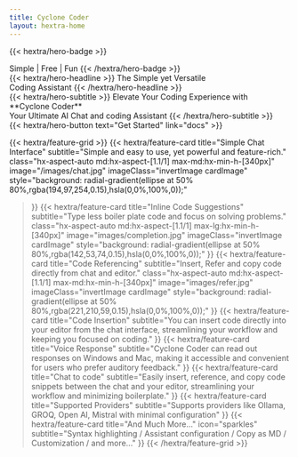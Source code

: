 ```yaml
---
title: Cyclone Coder
layout: hextra-home
---
```



{{< hextra/hero-badge >}}
  <div class="hx-w-2 hx-h-2 hx-rounded-full hx-bg-primary-400"></div>
  <span>Simple | Free | Fun </span>
{{< /hextra/hero-badge >}}

<div class="hx-mt-6 hx-mb-6">
{{< hextra/hero-headline >}}
  The Simple yet Versatile&nbsp;<br class="sm:hx-block hx-hidden" />Coding Assistant
{{< /hextra/hero-headline >}}
</div>

<div class="hx-mb-12">
{{< hextra/hero-subtitle >}}
 Elevate Your Coding Experience with **Cyclone Coder**&nbsp;<br class="sm:hx-block hx-hidden" />Your Ultimate AI Chat and coding Assistant
{{< /hextra/hero-subtitle >}}
</div>

<div class="hx-mb-6">
{{< hextra/hero-button text="Get Started" link="docs" >}}
</div>

<div class="hx-mt-6"></div>

{{< hextra/feature-grid >}}
  {{< hextra/feature-card
    title="Simple Chat Interface"
    subtitle="Simple and easy to use, yet powerful and feature-rich."
    class="hx-aspect-auto md:hx-aspect-[1.1/1] max-md:hx-min-h-[340px]"
    image="/images/chat.jpg"
    imageClass="invertImage cardImage"
    style="background: radial-gradient(ellipse at 50% 80%,rgba(194,97,254,0.15),hsla(0,0%,100%,0));"
  >}}
  {{< hextra/feature-card
    title="Inline Code Suggestions"
    subtitle="Type less boiler plate code and focus on solving problems."
    class="hx-aspect-auto md:hx-aspect-[1.1/1] max-lg:hx-min-h-[340px]"
    image="images/completion.jpg"
    imageClass="invertImage cardImage"
    style="background: radial-gradient(ellipse at 50% 80%,rgba(142,53,74,0.15),hsla(0,0%,100%,0));"
  >}}
  {{< hextra/feature-card
    title="Code Referencing"
    subtitle="Insert, Refer and copy code directly from chat and editor."
    class="hx-aspect-auto md:hx-aspect-[1.1/1] max-md:hx-min-h-[340px]"
    image="images/refer.jpg"
    imageClass="invertImage cardImage"
    style="background: radial-gradient(ellipse at 50% 80%,rgba(221,210,59,0.15),hsla(0,0%,100%,0));"
  >}}
  {{< hextra/feature-card
    title="Code Insertion"
    subtitle="You can insert code directly into your editor from the chat interface, streamlining your workflow and keeping you focused on coding."
  >}}
  {{< hextra/feature-card
    title="Voice Response"
    subtitle="Cyclone Coder can read out responses on Windows and Mac, making it accessible and convenient for users who prefer auditory feedback."
  >}}
  {{< hextra/feature-card
    title="Chat to code"
    subtitle="Easily insert, reference, and copy code snippets between the chat and your editor, streamlining your workflow and minimizing boilerplate."
  >}}
  {{< hextra/feature-card
    title="Supported Providers"
    subtitle="Supports  providers like Ollama, GROQ, Open AI, Mistral with minimal configuration"
  >}}
  {{< hextra/feature-card
    title="And Much More..."
    icon="sparkles"
    subtitle="Syntax highlighting / Assistant configuration / Copy as MD / Customization / and more..."
  >}}
{{< /hextra/feature-grid >}}

